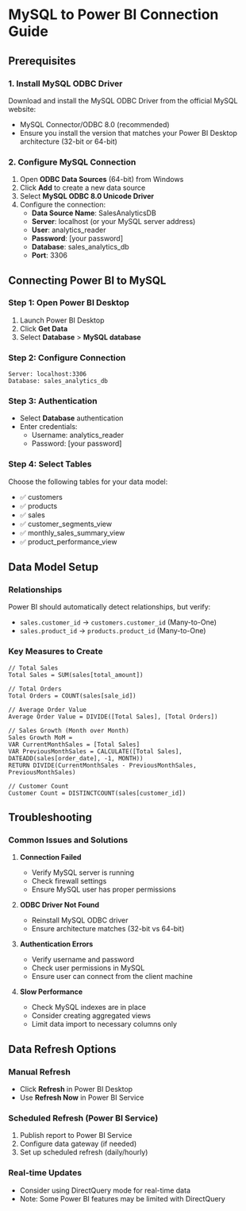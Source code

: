 # MySQL to Power BI Connection Guide

## Prerequisites

### 1. Install MySQL ODBC Driver
Download and install the MySQL ODBC Driver from the official MySQL website:
- MySQL Connector/ODBC 8.0 (recommended)
- Ensure you install the version that matches your Power BI Desktop architecture (32-bit or 64-bit)

### 2. Configure MySQL Connection
1. Open **ODBC Data Sources** (64-bit) from Windows
2. Click **Add** to create a new data source
3. Select **MySQL ODBC 8.0 Unicode Driver**
4. Configure the connection:
   - **Data Source Name**: SalesAnalyticsDB
   - **Server**: localhost (or your MySQL server address)
   - **User**: analytics_reader
   - **Password**: [your password]
   - **Database**: sales_analytics_db
   - **Port**: 3306

## Connecting Power BI to MySQL

### Step 1: Open Power BI Desktop
1. Launch Power BI Desktop
2. Click **Get Data**
3. Select **Database** > **MySQL database**

### Step 2: Configure Connection
```
Server: localhost:3306
Database: sales_analytics_db
```

### Step 3: Authentication
- Select **Database** authentication
- Enter credentials:
  - Username: analytics_reader
  - Password: [your password]

### Step 4: Select Tables
Choose the following tables for your data model:
- ✅ customers
- ✅ products
- ✅ sales
- ✅ customer_segments_view
- ✅ monthly_sales_summary_view
- ✅ product_performance_view

## Data Model Setup

### Relationships
Power BI should automatically detect relationships, but verify:
- `sales.customer_id` → `customers.customer_id` (Many-to-One)
- `sales.product_id` → `products.product_id` (Many-to-One)

### Key Measures to Create
```dax
// Total Sales
Total Sales = SUM(sales[total_amount])

// Total Orders
Total Orders = COUNT(sales[sale_id])

// Average Order Value
Average Order Value = DIVIDE([Total Sales], [Total Orders])

// Sales Growth (Month over Month)
Sales Growth MoM = 
VAR CurrentMonthSales = [Total Sales]
VAR PreviousMonthSales = CALCULATE([Total Sales], DATEADD(sales[order_date], -1, MONTH))
RETURN DIVIDE(CurrentMonthSales - PreviousMonthSales, PreviousMonthSales)

// Customer Count
Customer Count = DISTINCTCOUNT(sales[customer_id])
```

## Troubleshooting

### Common Issues and Solutions

1. **Connection Failed**
   - Verify MySQL server is running
   - Check firewall settings
   - Ensure MySQL user has proper permissions

2. **ODBC Driver Not Found**
   - Reinstall MySQL ODBC driver
   - Ensure architecture matches (32-bit vs 64-bit)

3. **Authentication Errors**
   - Verify username and password
   - Check user permissions in MySQL
   - Ensure user can connect from the client machine

4. **Slow Performance**
   - Check MySQL indexes are in place
   - Consider creating aggregated views
   - Limit data import to necessary columns only

## Data Refresh Options

### Manual Refresh
- Click **Refresh** in Power BI Desktop
- Use **Refresh Now** in Power BI Service

### Scheduled Refresh (Power BI Service)
1. Publish report to Power BI Service
2. Configure data gateway (if needed)
3. Set up scheduled refresh (daily/hourly)

### Real-time Updates
- Consider using DirectQuery mode for real-time data
- Note: Some Power BI features may be limited with DirectQuery
